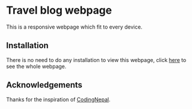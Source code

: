 # Travel blog webpage

This is a responsive webpage which fit to every device.

## Installation
There is no need to do any installation to view this webpage, click 
[here](https://truntrun33.github.io/ItalyTravelWebsite/) to see the whole webpage.

## Acknowledgements
Thanks for the inspiration of [CodingNepal](https://www.youtube.com/@CodingNepal).